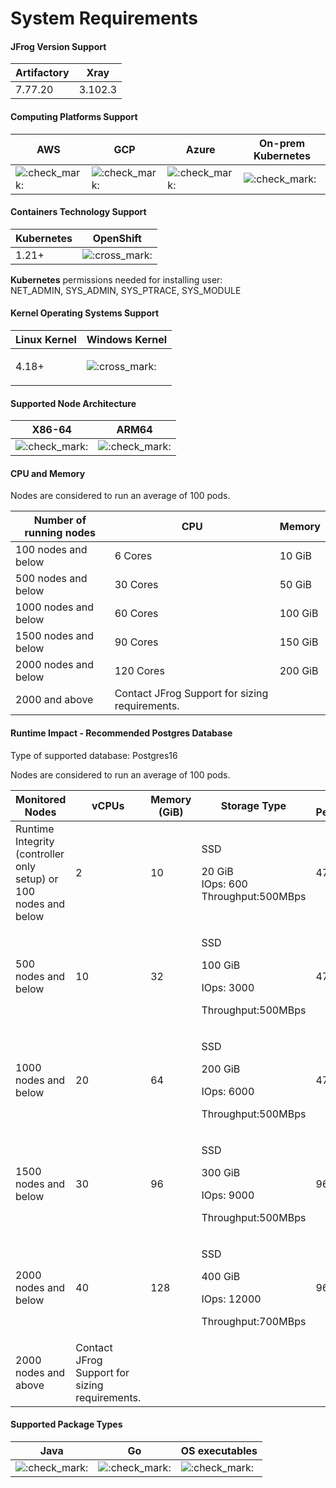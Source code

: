 # System Requirements

#### JFrog Version Support  <a href="#jfrog-version-support" id="jfrog-version-support"></a>

| Artifactory | Xray    |
| ----------- | ------- |
| 7.77.20     | 3.102.3 |

#### Computing Platforms Support  <a href="#computing-platforms-support" id="computing-platforms-support"></a>

| AWS                                                                                                                                 | GCP                                                                                                                                 | Azure                                                                                                                               | On-prem Kubernetes                                                                                                                  |
| ----------------------------------------------------------------------------------------------------------------------------------- | ----------------------------------------------------------------------------------------------------------------------------------- | ----------------------------------------------------------------------------------------------------------------------------------- | ----------------------------------------------------------------------------------------------------------------------------------- |
| ![:check\_mark:](https://jfrog-int.atlassian.net/gateway/api/emoji/62d6e2d0-84c6-4564-9b2c-7379252a974d/atlassian-check\_mark/path) | ![:check\_mark:](https://jfrog-int.atlassian.net/gateway/api/emoji/62d6e2d0-84c6-4564-9b2c-7379252a974d/atlassian-check\_mark/path) | ![:check\_mark:](https://jfrog-int.atlassian.net/gateway/api/emoji/62d6e2d0-84c6-4564-9b2c-7379252a974d/atlassian-check\_mark/path) | ![:check\_mark:](https://jfrog-int.atlassian.net/gateway/api/emoji/62d6e2d0-84c6-4564-9b2c-7379252a974d/atlassian-check\_mark/path) |

#### Containers Technology Support  <a href="#containers-technology-support" id="containers-technology-support"></a>

| Kubernetes | OpenShift                                                                                                                           |
| ---------- | ----------------------------------------------------------------------------------------------------------------------------------- |
| 1.21+      | ![:cross\_mark:](https://jfrog-int.atlassian.net/gateway/api/emoji/62d6e2d0-84c6-4564-9b2c-7379252a974d/atlassian-cross\_mark/path) |

**Kubernetes** permissions needed for installing user:\
NET\_ADMIN, SYS\_ADMIN, SYS\_PTRACE, SYS\_MODULE

#### Kernel Operating Systems Support  <a href="#kernel-operating-systems-support" id="kernel-operating-systems-support"></a>

| Linux Kernel         | Windows Kernel                                                                                                                      |
| -------------------- | ----------------------------------------------------------------------------------------------------------------------------------- |
| <p>4.18+</p><p> </p> | ![:cross\_mark:](https://jfrog-int.atlassian.net/gateway/api/emoji/62d6e2d0-84c6-4564-9b2c-7379252a974d/atlassian-cross\_mark/path) |

#### Supported Node Architecture  <a href="#supported-node-architecture" id="supported-node-architecture"></a>

| X86-64                                                                                                                              | ARM64                                                                                                                               |
| ----------------------------------------------------------------------------------------------------------------------------------- | ----------------------------------------------------------------------------------------------------------------------------------- |
| ![:check\_mark:](https://jfrog-int.atlassian.net/gateway/api/emoji/62d6e2d0-84c6-4564-9b2c-7379252a974d/atlassian-check\_mark/path) | ![:check\_mark:](https://jfrog-int.atlassian.net/gateway/api/emoji/62d6e2d0-84c6-4564-9b2c-7379252a974d/atlassian-check\_mark/path) |

#### CPU and Memory <a href="#cpu-and-memory" id="cpu-and-memory"></a>

Nodes are considered to run an average of 100 pods.

| Number of running nodes | CPU                                            | Memory  |
| ----------------------- | ---------------------------------------------- | ------- |
| 100 nodes and below     | 6 Cores                                        | 10 GiB  |
| 500 nodes and below     | 30 Cores                                       | 50 GiB  |
| 1000 nodes and below    | 60 Cores                                       | 100 GiB |
| 1500 nodes and below    | 90 Cores                                       | 150 GiB |
| 2000 nodes and below    | 120 Cores                                      | 200 GiB |
| 2000 and above          | Contact JFrog Support for sizing requirements. |         |

&#x20;

#### **Runtime Impact - Recommended Postgres Database** <a href="#runtime-impact-recommended-postgres-database" id="runtime-impact-recommended-postgres-database"></a>

Type of supported database: Postgres16

Nodes are considered to run an average of 100 pods.

| Monitored Nodes                                                  | vCPUs                                          | Memory (GiB) | Storage Type                                                        | Network Performance |
| ---------------------------------------------------------------- | ---------------------------------------------- | ------------ | ------------------------------------------------------------------- | ------------------- |
| Runtime Integrity (controller only setup) or 100 nodes and below | 2                                              | 10           | <p>SSD</p><p>20 GiB<br>IOps: 600<br>Throughput:500MBps</p>          | 4750 Mbps           |
| 500 nodes and below                                              | 10                                             | 32           | <p>SSD</p><p>100 GiB</p><p>IOps: 3000</p><p>Throughput:500MBps</p>  | 4750 Mbps           |
| 1000 nodes and below                                             | 20                                             | 64           | <p>SSD</p><p>200 GiB</p><p>IOps: 6000</p><p>Throughput:500MBps</p>  | 4750 Mbps           |
| 1500 nodes and below                                             | 30                                             | 96           | <p>SSD</p><p>300 GiB</p><p>IOps: 9000</p><p>Throughput:500MBps</p>  | 9600 Mbps           |
| 2000 nodes and below                                             | 40                                             | 128          | <p>SSD</p><p>400 GiB</p><p>IOps: 12000</p><p>Throughput:700MBps</p> | 9600 Mbps           |
| 2000 nodes and above                                             | Contact JFrog Support for sizing requirements. |              |                                                                     |                     |

#### Supported Package Types <a href="#supported-package-type" id="supported-package-type"></a>

| Java                                                                                                                                | Go                                                                                                                                  | OS executables                                                                                                                      |
| ----------------------------------------------------------------------------------------------------------------------------------- | ----------------------------------------------------------------------------------------------------------------------------------- | ----------------------------------------------------------------------------------------------------------------------------------- |
| ![:check\_mark:](https://jfrog-int.atlassian.net/gateway/api/emoji/62d6e2d0-84c6-4564-9b2c-7379252a974d/atlassian-check\_mark/path) | ![:check\_mark:](https://jfrog-int.atlassian.net/gateway/api/emoji/62d6e2d0-84c6-4564-9b2c-7379252a974d/atlassian-check\_mark/path) | ![:check\_mark:](https://jfrog-int.atlassian.net/gateway/api/emoji/62d6e2d0-84c6-4564-9b2c-7379252a974d/atlassian-check\_mark/path) |

&#x20;
